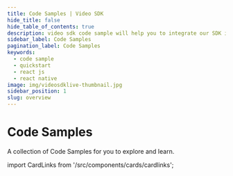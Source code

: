 ```yaml
---
title: Code Samples | Video SDK
hide_title: false
hide_table_of_contents: true
description: video sdk code sample will help you to integrate our SDK into your application easily.
sidebar_label: Code Samples
pagination_label: Code Samples
keywords:
  - code sample
  - quickstart
  - react js
  - react native
image: img/videosdklive-thumbnail.jpg
sidebar_position: 1
slug: overview
---
```


# Code Samples

A collection of Code Samples for you to explore and learn.

import CardLinks from '/src/components/cards/cardlinks';

<div class="container" style={{padding:"0px"}}>
  <div class="row ">
    <div class="col ">  
      <CardLinks
        title="Prebuilt Video & Audio Calling SDK"
        links={[
          {
            linkName: "Javascript",
            link: "https://github.com/videosdk-live/videosdk-rtc-prebuilt-examples/tree/main/javascript",
          },
          {
            linkName: "Angular",
            link: "https://github.com/videosdk-live/videosdk-rtc-prebuilt-examples/tree/main/angular",
          },
          {
            linkName: "React",
            link: "https://github.com/videosdk-live/videosdk-rtc-prebuilt-examples/tree/main/react",
          },
          {
            linkName: "Vue",
            link: "https://github.com/videosdk-live/videosdk-rtc-prebuilt-examples/tree/main/vue",
          },
          {
            linkName: "Android Prebuilt Webview",
            link: "https://github.com/videosdk-live/videosdk-rtc-android-prebuilt-webview-example",
          },
          {
            linkName: "iOS Prebuilt Webview",
            link: "https://github.com/videosdk-live/videosdk-rtc-ios-prebuilt-webview-example",
          },
        ]}
      />
    </div>
    <div class="col">  
      <CardLinks
        title="Prebuilt Video & Audio Calling Example"
        links={[
          {
            linkName: "React Prebuilt Open Source",
            link: "https://github.com/videosdk-live/videosdk-rtc-react-prebuilt-ui",
          },
          {
            linkName: "React Native Prebuilt Open Source",
            link: "https://github.com/videosdk-live/videosdk-rtc-react-native-prebuilt-ui",
          }
        ]}
      />
    </div>
  </div>
  <div class="row ">
    <div class="col ">  
      <CardLinks
        title="Custom Video & Audio Calling SDK"
        links={[
          {
            linkName: "Javascript",
            link: "https://github.com/videosdk-live/videosdk-rtc-javascript-sdk-example",
          },
          {
            linkName: "React",
            link: "https://github.com/videosdk-live/videosdk-rtc-react-sdk-example",
          },
          {
            linkName: "React Native",
            link: "https://github.com/videosdk-live/videosdk-rtc-react-native-sdk-example",
          },
          {
            linkName: "Android",
            link: "https://github.com/videosdk-live/videosdk-rtc-android-java-sdk-example",
          },
          {
            linkName: "iOS",
            link: "https://github.com/videosdk-live/videosdk-rtc-ios-sdk-example",
          },
          {
            linkName: "Flutter",
            link: "https://github.com/videosdk-live/videosdk-rtc-flutter-sdk-example",
          },
        ]}
      />
    </div>
    <div class="col">  
      <CardLinks
        title="Auth API Server"
        links={[
          {
            linkName: "Dotnet",
            link: "https://github.com/videosdk-live/videosdk-rtc-api-server-examples/tree/main/dotnet",
          },
          {
            linkName: "Go",
            link: "https://github.com/videosdk-live/videosdk-rtc-api-server-examples/tree/main/go",
          },
          {
            linkName: "Java",
            link: "https://github.com/videosdk-live/videosdk-rtc-api-server-examples/tree/main/java",
          },
          {
            linkName: "Node JS",
            link: "https://github.com/videosdk-live/videosdk-rtc-api-server-examples/tree/main/nodejs",
          },
          {
            linkName: "PHP",
            link: "https://github.com/videosdk-live/videosdk-rtc-api-server-examples/tree/main/php",
          },
          {
            linkName: "Python",
            link: "https://github.com/videosdk-live/videosdk-rtc-api-server-examples/tree/main/python",
          },
          {
            linkName: "Ruby",
            link: "https://github.com/videosdk-live/videosdk-rtc-api-server-examples/tree/main/ruby",
          },
          {
            linkName: "Rust",
            link: "https://github.com/videosdk-live/videosdk-rtc-api-server-examples/tree/main/rust",
          },
        ]}
      />
    </div>
  </div>
</div>
